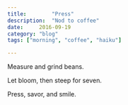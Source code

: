 ```yaml
---
title:        "Press"
description:  "Nod to coffee"
date:     2016-09-19
category: "blog"
tags: ["morning", "coffee", "haiku"]

---
```


Measure and grind beans.

Let bloom, then steep for seven.

Press, savor, and smile.
